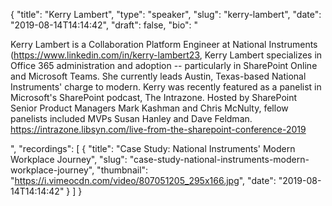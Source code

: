 {
  "title": "Kerry Lambert",
  "type": "speaker",
  "slug": "kerry-lambert",
  "date": "2019-08-14T14:14:42",
  "draft": false,
  "bio": "<p>Kerry Lambert is a Collaboration Platform Engineer at National Instruments (https://www.linkedin.com/in/kerry-lambert23, Kerry Lambert specializes in Office 365 administration and adoption -- particularly in SharePoint Online and Microsoft Teams. She currently leads Austin, Texas-based National Instruments' charge to modern. Kerry was recently featured as a panelist in Microsoft's SharePoint podcast, The Intrazone. Hosted by SharePoint Senior Product Managers Mark Kashman and Chris McNulty, fellow panelists included MVPs Susan Hanley and Dave Feldman. https://intrazone.libsyn.com/live-from-the-sharepoint-conference-2019</p>",
  "recordings": [
    {
      "title": "Case Study: National Instruments' Modern Workplace Journey",
      "slug": "case-study-national-instruments-modern-workplace-journey",
      "thumbnail": "https://i.vimeocdn.com/video/807051205_295x166.jpg",
      "date": "2019-08-14T14:14:42"
    }
  ]
}